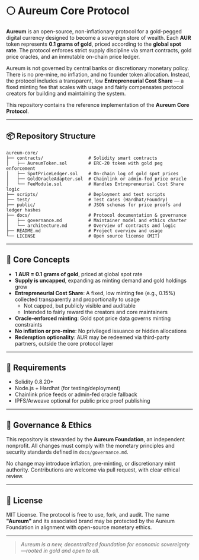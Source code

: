 # 🌕 Aureum Core Protocol

**Aureum** is an open-source, non-inflationary protocol for a gold-pegged digital currency designed to become a sovereign store of wealth. Each **AUR** token represents **0.1 grams of gold**, priced according to the **global spot rate**. The protocol enforces strict supply discipline via smart contracts, gold price oracles, and an immutable on-chain price ledger.

Aureum is not governed by central banks or discretionary monetary policy. There is no pre-mine, no inflation, and no founder token allocation. Instead, the protocol includes a transparent, low **Entrepreneurial Cost Share** — a fixed minting fee that scales with usage and fairly compensates protocol creators for building and maintaining the system.

This repository contains the reference implementation of the **Aureum Core Protocol**.

---

## 📦 Repository Structure

```
aureum-core/
├── contracts/                 # Solidity smart contracts
│   ├── AureumToken.sol        # ERC-20 token with gold peg enforcement
│   ├── SpotPriceLedger.sol    # On-chain log of gold spot prices
│   ├── GoldOracleAdapter.sol  # Chainlink or admin-fed price oracle
│   └── FeeModule.sol          # Handles Entrepreneurial Cost Share logic
├── scripts/                   # Deployment and test scripts
├── test/                      # Test cases (Hardhat/Foundry)
├── public/                    # JSON schemas for price proofs and ledger hashes
├── docs/                      # Protocol documentation & governance
│   ├── governance.md          # Maintainer model and ethics charter
│   └── architecture.md        # Overview of contracts and logic
├── README.md                  # Project overview and usage
└── LICENSE                    # Open source license (MIT)
```

---

## 🧠 Core Concepts

- **1 AUR = 0.1 grams of gold**, priced at global spot rate
- **Supply is uncapped**, expanding as minting demand and gold holdings grow
- **Entrepreneurial Cost Share**: A fixed, low minting fee (e.g., 0.15%) collected transparently and proportionally to usage
  - Not capped, but publicly visible and auditable
  - Intended to fairly reward the creators and core maintainers
- **Oracle-enforced minting**: Gold spot price data governs minting constraints
- **No inflation or pre-mine**: No privileged issuance or hidden allocations
- **Redemption optionality**: AUR may be redeemed via third-party partners, outside the core protocol layer

---

## 🔧 Requirements

- Solidity 0.8.20+
- Node.js + Hardhat (for testing/deployment)
- Chainlink price feeds or admin-fed oracle fallback
- IPFS/Arweave optional for public price proof publishing

---

## 🔐 Governance & Ethics

This repository is stewarded by the **Aureum Foundation**, an independent nonprofit. All changes must comply with the monetary principles and security standards defined in `docs/governance.md`.

No change may introduce inflation, pre-minting, or discretionary mint authority. Contributions are welcome via pull request, with clear ethical review.

---

## 📄 License

MIT License. The protocol is free to use, fork, and audit. The name **"Aureum"** and its associated brand may be protected by the Aureum Foundation in alignment with open-source monetary ethics.

---

> *Aureum is a new, decentralized foundation for economic sovereignty—rooted in gold and open to all.*


